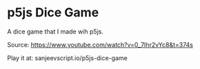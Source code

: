 # p5js Dice Game
A dice game that I made wih p5js.

Source: https://www.youtube.com/watch?v=0_7Ihr2vYc8&t=374s

Play it at: sanjeevscript.io/p5js-dice-game
